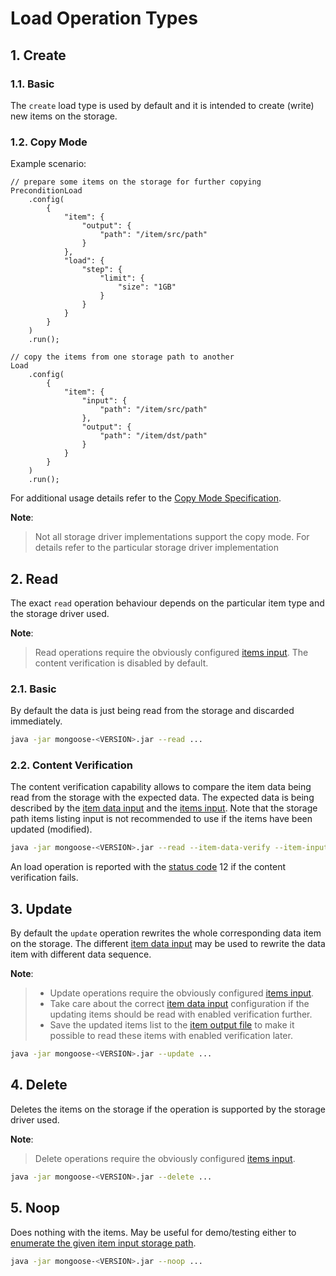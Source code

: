 # Load Operation Types

## 1. Create

### 1.1. Basic

The `create` load type is used by default and it is intended to create (write) new items on the storage.

### 1.2. Copy Mode

Example scenario:
```javascipt
// prepare some items on the storage for further copying
PreconditionLoad
    .config(
        {
            "item": {
                "output": {
                    "path": "/item/src/path"
                }
            },
            "load": {
                "step": {
                    "limit": {
                        "size": "1GB"
                    }
                }
            }
        }
    )
    .run();

// copy the items from one storage path to another
Load
    .config(
        {
            "item": {
                "input": {
                    "path": "/item/src/path"
                },
                "output": {
                    "path": "/item/dst/path"
                }
            }
        }
    )
    .run();
```

For additional usage details refer to the [Copy Mode Specification](../../../design/copy_mode).

**Note**:
> Not all storage driver implementations support the copy mode. For details refer to the particular storage driver
> implementation

## 2. Read

The exact `read` operation behaviour depends on the particular item type and the storage driver used.

**Note**:
> Read operations require the obviously configured [items input](../../../item/input).
> The content verification is disabled by default.

### 2.1. Basic

By default the data is just being read from the storage and discarded immediately.
```bash
java -jar mongoose-<VERSION>.jar --read ...
```

### 2.2. Content Verification

The content verification capability allows to compare the item data being read from the storage with the expected data.
The expected data is being described by the [item data input](../../../item/types/#12-payload) and the
[items input](../../../item/input). Note that the storage path items listing input is not recommended to use if the
items have been updated (modified).

```bash
java -jar mongoose-<VERSION>.jar --read --item-data-verify --item-input-file=items.csv ...
```

An load operation is reported with the [status code](../../../../output#232-files) 12 if the content verification fails.

## 3. Update

By default the `update` operation rewrites the whole corresponding data item on the storage. The different
[item data input]((../../../item/types/#12-payload)) may be used to rewrite the data item with different data sequence.

**Note**:
> * Update operations require the obviously configured [items input](../../../item/input).
> * Take care about the correct [item data input](../../../item/types/#12-payload) configuration if the updating items
>   should be read with enabled verification further.
> * Save the updated items list to the [item output file](.../../../item/output#1-file) to make it possible to read
>   these items with enabled verification later.

```bash
java -jar mongoose-<VERSION>.jar --update ...
```

## 4. Delete

Deletes the items on the storage if the operation is supported by the storage driver used.

**Note**:
> Delete operations require the obviously configured [items input](../../../item/input).

```bash
java -jar mongoose-<VERSION>.jar --delete ...
```

## 5. Noop

Does nothing with the items. May be useful for demo/testing either to
[enumerate the given item input storage path](../../../item/output#2-path).

```bash
java -jar mongoose-<VERSION>.jar --noop ...
```



